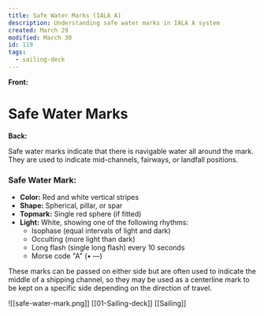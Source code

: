 ```yaml
---
title: Safe Water Marks (IALA A)
description: Understanding safe water marks in IALA A system
created: March 29
modified: March 30
id: 119
tags:
  - sailing-deck
---
```


**Front:**
# Safe Water Marks

**Back:**
<p>Safe water marks indicate that there is navigable water all around the mark. They are used to indicate mid-channels, fairways, or landfall positions.</p>

<div class="mark-section">
  <h3>Safe Water Mark:</h3>
  <ul>
    <li><strong>Color:</strong> Red and white vertical stripes</li>
    <li><strong>Shape:</strong> Spherical, pillar, or spar</li>
    <li><strong>Topmark:</strong> Single red sphere (if fitted)</li>
    <li><strong>Light:</strong> White, showing one of the following rhythms:
      <ul>
        <li>Isophase (equal intervals of light and dark)</li>
        <li>Occulting (more light than dark)</li>
        <li>Long flash (single long flash) every 10 seconds</li>
        <li>Morse code "A" (• —)</li>
      </ul>
    </li>
  </ul>
</div>

<p>These marks can be passed on either side but are often used to indicate the middle of a shipping channel, so they may be used as a centerline mark to be kept on a specific side depending on the direction of travel.</p>
![[safe-water-mark.png]]
[[01-Sailing-deck]]
[[Sailing]]